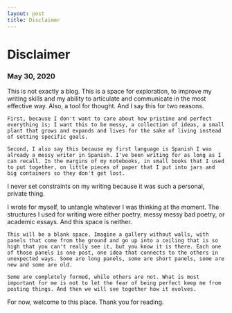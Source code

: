 ```yaml
---
layout: post
title: Disclaimer
---
```

# Disclaimer
### May 30, 2020

This is not exactly a blog. This is a space for exploration, to improve my writing skills and my ability to articulate and communicate in the most effective way. Also, a tool for thought. And I say this for two reasons.

    First, because I don't want to care about how pristine and perfect everything is; I want this to be messy, a collection of ideas, a small plant that grows and expands and lives for the sake of living instead of setting specific goals.
        
    Second, I also say this because my first language is Spanish I was already a messy writer in Spanish. I've been writing for as long as I can recall. In the margins of my notebooks, in small books that I used to put together, on little pieces of paper that I put into jars and big containers so they don't get lost.
        
   I never set constraints on my writing because it was such a personal, private thing.
        
   I wrote for myself, to untangle whatever I was thinking at the moment. The structures I used for writing were either poetry, messy messy bad poetry, or academic essays. And this space is neither.
        
    This will be a blank space. Imagine a gallery without walls, with panels that come from the ground and go up into a ceiling that is so high that you can't really see it, but you know it is there. Each one of those panels is one post, one idea that connects to the others in unexpected ways. Some are long panels, some are short panels, some are new and some are old.
        
    Some are completely formed, while others are not. What is most important for me is not to let the fear of being perfect keep me from posting things. And then we will see together how it evolves.
        
   For now, welcome to this place. Thank you for reading.       
